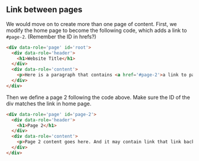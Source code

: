 ## Link between pages

We would move on to create more than one page of content. First, we modify the home page to become the following code, which adds a link to `#page-2`. (Remember the ID in hrefs?)


``` html
<div data-role='page' id='root'>
  <div data-role='header'>
    <h1>Website Title</h1>
  </div>
  <div data-role='content'>
    <p>Here is a paragraph that contains <a href='#page-2'>a link to page 2</a>. And content goes on here.</p>
  </div>
</div>
```

Then we define a page 2 following the code above. Make sure the ID of the div matches the link in home page.

``` html
<div data-role='page' id='page-2'>
  <div data-role='header'>
    <h1>Page 2</h1>
  </div>
  <div data-role='content'>
    <p>Page 2 content goes here. And it may contain link that link back to the <a href='#root'>first page</a>.</p>
  </div>
</div>
```

